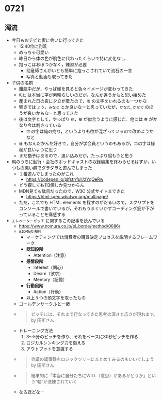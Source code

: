 # 0721

## 濁流

* 今日もおチビと妻に会いに行ってきた
  * 15:40位に到着
  * めっちゃ可愛い
  * 昨日から体の色が肌色に代わったくらいで特に変化なし
  * 抱っこはおぼつかなく，練習が必要
    * 助産師さんがいとも簡単に抱っこされていて流石の一言
    * 写真と動画も取ってきた
* 子供の名前
  * 難航中だが，やっぱ顔を見ると色々イメージが変わってきた
  * `和仁` は本当に字が素晴らしいのだが，なんか違うかもと思い始めた
  * 産まれた日の夜に夕立が着たので，`雨` の文字をいれるのも一つかな
  * 響きでは `よう`，`みなと` とか良いなーと思っていたが，`かなた`, `かなで` のほうが良いかもなーと思ってきた
  * 後は文字として，やっぱり `花`，`華` が似合うように感じた．他には `奏` がかなり今は刺さっている
    * `可` の字は俺の拘り，というよりも欲が混ざっているので改めようかなと
  * `蓮` もなんだかんだ好きで，自分が学会員というのもあるが，コの字は縁起が良いように思う
  * まだ猶予はあるので，追い込みだが，たっぷり悩もうと思う
* 朝のうちに勤行・会社のポッドキャストの収録編集を終わらせるはずが，いつもの悪い癖でダラダラと遊んでしまった
  * １番遊んでしまったのがこれ
    * https://codepen.io/plfstr/full/zYqQeRw
  * どう探しても113個しか見つからん
  * MDN見ても駄目だったので，W3C 公式サイトまできた
    * https://html.spec.whatwg.org/multipage/
  * ただ，これでも HTML elements を探すのがだるいので，スクリプトをコンソールで書いているが，それもうまくいかずコーディング筋が下がっていることを痛感する
* `エレベーターピッチ` に関するこの記事を読んでいる
  * https://www.nomura.co.jp/el_borde/method/0086/
  * `AIDMAの法則`
    * マーケティングでは消費者の購買決定プロセスを説明するフレームワーク
    * **認知段階**
      * Attention（注意）
    * **感情段階**
      * Interest（関心）
      * Desire（欲求）
      * Memory（記憶）
    * **行動段階**
      * Action（行動）
    * 以上５つの頭文字を取ったもの
  * ゴールデンサークルと一緒
  * > ピッチには、それまで行なってきた思考の深さと広さが現れます。　by 田所さん
  * トレーニング方法
    1. 3～5分のピッチを作り、それをベースに30秒ピッチを作る
    2. ロジカルシンキング力を鍛える
    3. アウトプットを意識する
  * > 会議の議事録をロジックツリーにまとめてみるのもいいでしょう by 田所さん
  * >結果的に「本当に自分たちにWILL（意思）があるかどうか」という“軸”が洗練されていく
  * なるほどなー